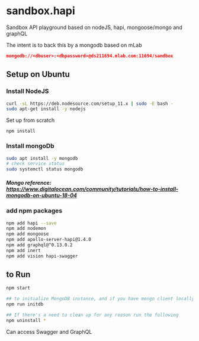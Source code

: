 # sandbox.hapi
Sandbox API playground based on nodeJS, hapi, mongoose/mongo and graphQL

The intent is to back this by a mongodb based on mLab

``` json
mongodb://<dbuser>:<dbpassword>@ds211694.mlab.com:11694/sandbox
```
## Setup on Ubuntu

### Install NodeJS
```bash
curl -sL https://deb.nodesource.com/setup_11.x | sudo -E bash -
sudo apt-get install -y nodejs
```

Set up from scratch
```
npm install
```
### Install mongoDb
```bash
sudo apt install -y mongodb
# check service status
sudo systemctl status mongodb
```

##### Mongo reference: https://www.digitalocean.com/community/tutorials/how-to-install-mongodb-on-ubuntu-18-04

### add npm packages
```bash
npm add hapi --save
npm add nodemon
npm add mongoose
npm add apollo-server-hapi@1.4.0
npm add graphql@^0.13.0.2
npm add inert
npm add vision hapi-swagger 
```

## to Run
```bash
npm start

## to initialize MongoDB instance, and if you have mongo client locally,
npm run initdb

## If there's a need to clean up for any reason run the following
npm uninstall *
```

Can access Swagger and GraphQL



